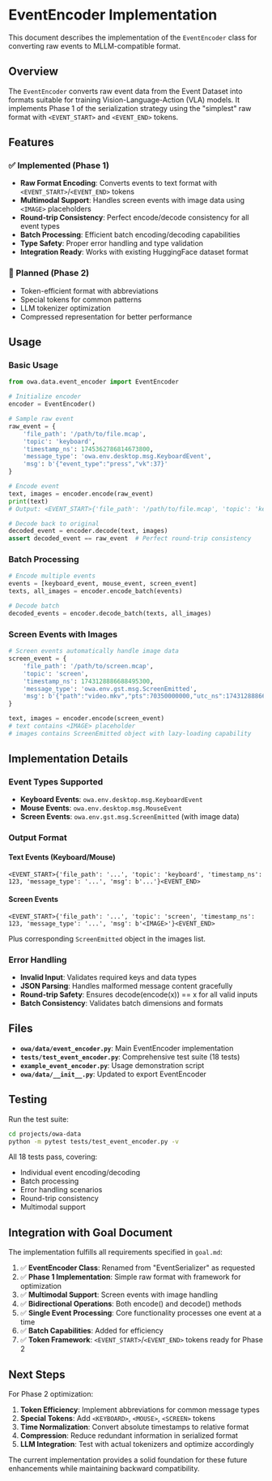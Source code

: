 # EventEncoder Implementation

This document describes the implementation of the `EventEncoder` class for converting raw events to MLLM-compatible format.

## Overview

The `EventEncoder` converts raw event data from the Event Dataset into formats suitable for training Vision-Language-Action (VLA) models. It implements Phase 1 of the serialization strategy using the "simplest" raw format with `<EVENT_START>` and `<EVENT_END>` tokens.

## Features

### ✅ Implemented (Phase 1)
- **Raw Format Encoding**: Converts events to text format with `<EVENT_START>`/`<EVENT_END>` tokens
- **Multimodal Support**: Handles screen events with image data using `<IMAGE>` placeholders
- **Round-trip Consistency**: Perfect encode/decode consistency for all event types
- **Batch Processing**: Efficient batch encoding/decoding capabilities
- **Type Safety**: Proper error handling and type validation
- **Integration Ready**: Works with existing HuggingFace dataset format

### 🔄 Planned (Phase 2)
- Token-efficient format with abbreviations
- Special tokens for common patterns
- LLM tokenizer optimization
- Compressed representation for better performance

## Usage

### Basic Usage

```python
from owa.data.event_encoder import EventEncoder

# Initialize encoder
encoder = EventEncoder()

# Sample raw event
raw_event = {
    'file_path': '/path/to/file.mcap',
    'topic': 'keyboard',
    'timestamp_ns': 1745362786814673800,
    'message_type': 'owa.env.desktop.msg.KeyboardEvent',
    'msg': b'{"event_type":"press","vk":37}'
}

# Encode event
text, images = encoder.encode(raw_event)
print(text)
# Output: <EVENT_START>{'file_path': '/path/to/file.mcap', 'topic': 'keyboard', ...}<EVENT_END>

# Decode back to original
decoded_event = encoder.decode(text, images)
assert decoded_event == raw_event  # Perfect round-trip consistency
```

### Batch Processing

```python
# Encode multiple events
events = [keyboard_event, mouse_event, screen_event]
texts, all_images = encoder.encode_batch(events)

# Decode batch
decoded_events = encoder.decode_batch(texts, all_images)
```

### Screen Events with Images

```python
# Screen events automatically handle image data
screen_event = {
    'file_path': '/path/to/screen.mcap',
    'topic': 'screen',
    'timestamp_ns': 1743128886688495300,
    'message_type': 'owa.env.gst.msg.ScreenEmitted',
    'msg': b'{"path":"video.mkv","pts":70350000000,"utc_ns":1743128886688495300}'
}

text, images = encoder.encode(screen_event)
# text contains <IMAGE> placeholder
# images contains ScreenEmitted object with lazy-loading capability
```

## Implementation Details

### Event Types Supported
- **Keyboard Events**: `owa.env.desktop.msg.KeyboardEvent`
- **Mouse Events**: `owa.env.desktop.msg.MouseEvent`  
- **Screen Events**: `owa.env.gst.msg.ScreenEmitted` (with image data)

### Output Format

#### Text Events (Keyboard/Mouse)
```
<EVENT_START>{'file_path': '...', 'topic': 'keyboard', 'timestamp_ns': 123, 'message_type': '...', 'msg': b'...'}<EVENT_END>
```

#### Screen Events
```
<EVENT_START>{'file_path': '...', 'topic': 'screen', 'timestamp_ns': 123, 'message_type': '...', 'msg': b'<IMAGE>'}<EVENT_END>
```
Plus corresponding `ScreenEmitted` object in the images list.

### Error Handling
- **Invalid Input**: Validates required keys and data types
- **JSON Parsing**: Handles malformed message content gracefully
- **Round-trip Safety**: Ensures decode(encode(x)) == x for all valid inputs
- **Batch Consistency**: Validates batch dimensions and formats

## Files

- **`owa/data/event_encoder.py`**: Main EventEncoder implementation
- **`tests/test_event_encoder.py`**: Comprehensive test suite (18 tests)
- **`example_event_encoder.py`**: Usage demonstration script
- **`owa/data/__init__.py`**: Updated to export EventEncoder

## Testing

Run the test suite:
```bash
cd projects/owa-data
python -m pytest tests/test_event_encoder.py -v
```

All 18 tests pass, covering:
- Individual event encoding/decoding
- Batch processing
- Error handling scenarios
- Round-trip consistency
- Multimodal support

## Integration with Goal Document

The implementation fulfills all requirements specified in `goal.md`:

1. ✅ **EventEncoder Class**: Renamed from "EventSerializer" as requested
2. ✅ **Phase 1 Implementation**: Simple raw format with framework for optimization
3. ✅ **Multimodal Support**: Screen events with image handling
4. ✅ **Bidirectional Operations**: Both encode() and decode() methods
5. ✅ **Single Event Processing**: Core functionality processes one event at a time
6. ✅ **Batch Capabilities**: Added for efficiency
7. ✅ **Token Framework**: `<EVENT_START>`/`<EVENT_END>` tokens ready for Phase 2

## Next Steps

For Phase 2 optimization:

1. **Token Efficiency**: Implement abbreviations for common message types
2. **Special Tokens**: Add `<KEYBOARD>`, `<MOUSE>`, `<SCREEN>` tokens
3. **Time Normalization**: Convert absolute timestamps to relative format
4. **Compression**: Reduce redundant information in serialized format
5. **LLM Integration**: Test with actual tokenizers and optimize accordingly

The current implementation provides a solid foundation for these future enhancements while maintaining backward compatibility.
